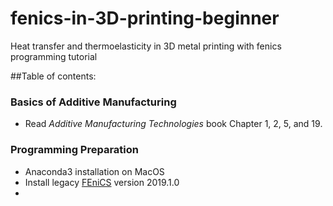 # fenics-in-3D-printing-beginner
Heat transfer and thermoelasticity in 3D metal printing with fenics programming tutorial

##Table of contents:

### Basics of Additive Manufacturing
- Read _Additive Manufacturing Technologies_ book Chapter 1, 2, 5, and 19.

### Programming Preparation
- Anaconda3 installation on MacOS
- Install legacy [FEniCS](https://fenicsproject.org/download/archive/) version 2019.1.0
- 
